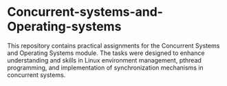 # Concurrent-systems-and-Operating-systems
This repository contains practical assignments for the Concurrent Systems and Operating Systems module. The tasks were designed to enhance understanding and skills in Linux environment management, pthread programming, and implementation of synchronization mechanisms in concurrent systems.
